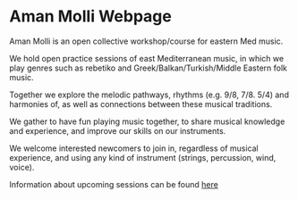 # Aman Molli Webpage

Aman Molli is an open collective workshop/course for eastern Med music.

We hold open practice sessions of east Mediterranean music, in which we play genres such as rebetiko and Greek/Balkan/Turkish/Middle Eastern folk music. 

Together we explore the melodic pathways, rhythms (e.g. 9/8, 7/8. 5/4) and harmonies of, as well as connections between these musical traditions. 

We gather to have fun playing music together, to share musical knowledge and experience, and improve our skills on our instruments. 

We welcome interested newcomers to join in, regardless of musical experience, and using any kind of instrument (strings, percussion, wind, voice). 

Information about upcoming sessions can be found [here](!https://radar.squat.net/en/aman-molli)
